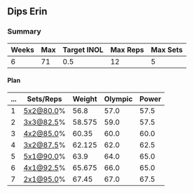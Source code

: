 ## Dips Erin

### Summary

Weeks | Max | Target INOL | Max Reps | Max Sets
--- | --- | --- | --- | ---
6 | 71 | 0.5 | 12 | 5

#### Plan

 ... | Sets/Reps | Weight | Olympic | Power
--- | --- | --- | --- | ---
1 | 5x2@80.0% | 56.8 | 57.0 | 57.5
2 | 3x3@82.5% | 58.575 | 59.0 | 57.5
3 | 4x2@85.0% | 60.35 | 60.0 | 60.0
4 | 3x2@87.5% | 62.125 | 62.0 | 62.5
5 | 5x1@90.0% | 63.9 | 64.0 | 65.0
6 | 4x1@92.5% | 65.675 | 66.0 | 65.0
7 | 2x1@95.0% | 67.45 | 67.0 | 67.5

